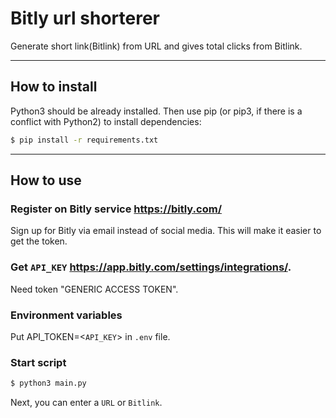 # Bitly url shorterer
Generate short link(Bitlink) from URL and gives total clicks from Bitlink.
***

## How to install
Python3 should be already installed. Then use pip (or pip3, if there is a conflict with Python2) to install dependencies:
```bash
$ pip install -r requirements.txt
```
***

## How to use
### Register on Bitly service https://bitly.com/
Sign up for Bitly via email instead of social media. This will make it easier to get the token.

### Get `API_KEY` https://app.bitly.com/settings/integrations/. 
Need token "GENERIC ACCESS TOKEN".

### Environment variables
Put API_TOKEN=<`API_KEY`> in `.env` file.

### Start script
```bash
$ python3 main.py
```
Next, you can enter a `URL` or `Bitlink`.
